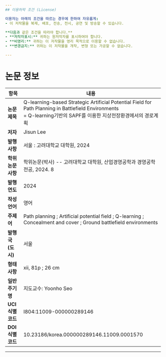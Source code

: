 ```yaml
---
## 이용허락 조건 (License)

이용자는 아래의 조건을 따르는 경우에 한하여 자유롭게:
- 이 저작물을 복제, 배포, 전송, 전시, 공연 및 방송할 수 있습니다.

**다음과 같은 조건을 따라야 합니다.**
- **저작자표시:** 귀하는 원저작자를 표시하여야 합니다.
- **비영리:** 귀하는 이 저작물을 영리 목적으로 이용할 수 없습니다.
- **변경금지:** 귀하는 이 저작물을 개작, 변형 또는 가공할 수 없습니다.

---
```


# 논문 정보

| 항목 | 내용 |
|---|---|
| **논문 제목** | Q-learning-based Strategic Artificial Potential Field for Path Planning in Battlefield Environments <br> = Q-learning기반의 SAPF를 이용한 지상전장환경에서의 경로계획 |
| **저자** | Jisun Lee |
| **발행사항** | 서울 : 고려대학교 대학원, 2024 |
| **학위논문사항** | 학위논문(박사) -- 고려대학교 대학원, 산업경영공학과 경영공학전공, 2024. 8 |
| **발행연도** | 2024 |
| **작성언어** | 영어 |
| **주제어** | Path planning ; Artificial potential field ; Q-learning ; Concealment and cover ; Ground battlefield environments |
| **발행국(도시)** | 서울 |
| **형태사항** | xii, 81p ; 26 cm |
| **일반주기명** | 지도교수: Yoonho Seo |
| **UCI식별코드** | I804:11009-000000289146 |
| **DOI식별코드** | 10.23186/korea.000000289146.11009.0001570 |

---

